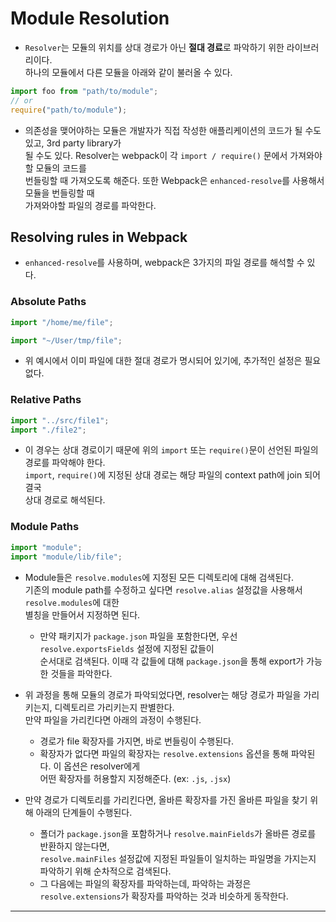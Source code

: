# Module Resolution

- `Resolver`는 모듈의 위치를 상대 경로가 아닌 **절대 경료**로 파악하기 위한 라이브러리이다.  
  하나의 모듈에서 다른 모듈을 아래와 같이 불러올 수 있다.

```js
import foo from "path/to/module";
// or
require("path/to/module");
```

- 의존성을 맺어야하는 모듈은 개발자가 직접 작성한 애플리케이션의 코드가 될 수도 있고, 3rd party library가  
  될 수도 있다. Resolver는 webpack이 각 `import / require()` 문에서 가져와야할 모듈의 코드를  
  번들링할 때 가져오도록 해준다. 또한 Webpack은 `enhanced-resolve`를 사용해서 모듈을 번들링할 때  
  가져와야할 파일의 경로를 파악한다.

<h2>Resolving rules in Webpack</h2>

- `enhanced-resolve`를 사용하며, webpack은 3가지의 파일 경로를 해석할 수 있다.

<h3>Absolute Paths</h3>

```js
import "/home/me/file";

import "~/User/tmp/file";
```

- 위 예시에서 이미 파일에 대한 절대 경로가 명시되어 있기에, 추가적인 설정은 필요 없다.

<h3>Relative Paths</h3>

```js
import "../src/file1";
import "./file2";
```

- 이 경우는 상대 경로이기 때문에 위의 `import` 또는 `require()`문이 선언된 파일의 경로를 파악해야 한다.  
  `import`, `require()`에 지정된 상대 경로는 해당 파일의 context path에 join 되어 결국  
  상대 경로로 해석된다.

<h3>Module Paths</h3>

```js
import "module";
import "module/lib/file";
```

- Module들은 `resolve.modules`에 지정된 모든 디렉토리에 대해 검색된다.  
  기존의 module path를 수정하고 싶다면 `resolve.alias` 설정값을 사용해서 `resolve.modules`에 대한  
  별칭을 만들어서 지정하면 된다.

  - 만약 패키지가 `package.json` 파일을 포함한다면, 우선 `resolve.exportsFields` 설정에 지정된 값들이  
    순서대로 검색된다. 이때 각 값들에 대해 `package.json`을 통해 export가 가능한 것들을 파악한다.

- 위 과정을 통해 모듈의 경로가 파악되었다면, resolver는 해당 경로가 파일을 가리키는지, 디렉토리르 가리키는지 판별한다.  
  만약 파일을 가리킨다면 아래의 과정이 수행된다.

  - 경로가 file 확장자를 가지면, 바로 번들링이 수행된다.
  - 확장자가 없다면 파일의 확장자는 `resolve.extensions` 옵션을 통해 파악된다. 이 옵션은 resolver에게  
    어떤 확장자를 허용할지 지정해준다. (ex: `.js`, `.jsx`)

- 만약 경로가 디렉토리를 가리킨다면, 올바른 확장자를 가진 올바른 파일을 찾기 위해 아래의 단계들이 수행된다.
  - 폴더가 `package.json`을 포함하거나 `resolve.mainFields`가 올바른 경로를 반환하지 않는다면,  
    `resolve.mainFiles` 설정값에 지정된 파일들이 일치하는 파일명을 가지는지 파악하기 위해 순차적으로 검색된다.
  - 그 다음에는 파일의 확장자를 파악하는데, 파악하는 과정은 `resolve.extensions`가 확장자를 파악하는 것과 비슷하게 동작한다.

<hr/>
